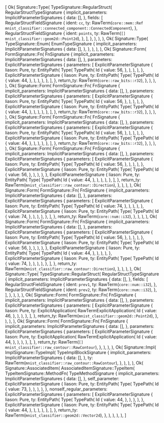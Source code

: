 [
    Ok(
        Signature::Type(
            TypeSignature::RegularStruct(
                RegularStructTypeSignature {
                    implicit_parameters: ImplicitParameterSignatures {
                        data: [],
                    },
                    fields: [
                        RegularStructFieldSignature {
                            ident: `cc`,
                            ty: RawTerm(`core::mem::Ref mnist_classifier::connected_component::ConnectedComponent`),
                        },
                        RegularStructFieldSignature {
                            ident: `points`,
                            ty: RawTerm(`[] mnist_classifier::geom2d::Point2d`),
                        },
                    ],
                },
            ),
        ),
    ),
    Ok(
        Signature::Type(
            TypeSignature::Enum(
                EnumTypeSignature {
                    implicit_parameters: ImplicitParameterSignatures {
                        data: [],
                    },
                },
            ),
        ),
    ),
    Ok(
        Signature::Form(
            FormSignature::Fn(
                FnSignature {
                    implicit_parameters: ImplicitParameterSignatures {
                        data: [],
                    },
                    parameters: ExplicitParameterSignatures {
                        parameters: [
                            ExplicitParameterSignature {
                                liason: Pure,
                                ty: EntityPath(
                                    Type(
                                        TypePath(
                                            Id {
                                                value: 56,
                                            },
                                        ),
                                    ),
                                ),
                            },
                            ExplicitParameterSignature {
                                liason: Pure,
                                ty: EntityPath(
                                    Type(
                                        TypePath(
                                            Id {
                                                value: 44,
                                            },
                                        ),
                                    ),
                                ),
                            },
                        ],
                    },
                    return_ty: RawTerm(`core::raw_bits::r32`),
                },
            ),
        ),
    ),
    Ok(
        Signature::Form(
            FormSignature::Fn(
                FnSignature {
                    implicit_parameters: ImplicitParameterSignatures {
                        data: [],
                    },
                    parameters: ExplicitParameterSignatures {
                        parameters: [
                            ExplicitParameterSignature {
                                liason: Pure,
                                ty: EntityPath(
                                    Type(
                                        TypePath(
                                            Id {
                                                value: 56,
                                            },
                                        ),
                                    ),
                                ),
                            },
                            ExplicitParameterSignature {
                                liason: Pure,
                                ty: EntityPath(
                                    Type(
                                        TypePath(
                                            Id {
                                                value: 44,
                                            },
                                        ),
                                    ),
                                ),
                            },
                        ],
                    },
                    return_ty: RawTerm(`core::raw_bits::r32`),
                },
            ),
        ),
    ),
    Ok(
        Signature::Form(
            FormSignature::Fn(
                FnSignature {
                    implicit_parameters: ImplicitParameterSignatures {
                        data: [],
                    },
                    parameters: ExplicitParameterSignatures {
                        parameters: [
                            ExplicitParameterSignature {
                                liason: Pure,
                                ty: EntityPath(
                                    Type(
                                        TypePath(
                                            Id {
                                                value: 56,
                                            },
                                        ),
                                    ),
                                ),
                            },
                            ExplicitParameterSignature {
                                liason: Pure,
                                ty: EntityPath(
                                    Type(
                                        TypePath(
                                            Id {
                                                value: 44,
                                            },
                                        ),
                                    ),
                                ),
                            },
                        ],
                    },
                    return_ty: RawTerm(`core::raw_bits::r32`),
                },
            ),
        ),
    ),
    Ok(
        Signature::Form(
            FormSignature::Fn(
                FnSignature {
                    implicit_parameters: ImplicitParameterSignatures {
                        data: [],
                    },
                    parameters: ExplicitParameterSignatures {
                        parameters: [
                            ExplicitParameterSignature {
                                liason: Pure,
                                ty: EntityPath(
                                    Type(
                                        TypePath(
                                            Id {
                                                value: 56,
                                            },
                                        ),
                                    ),
                                ),
                            },
                            ExplicitParameterSignature {
                                liason: Pure,
                                ty: EntityPath(
                                    Type(
                                        TypePath(
                                            Id {
                                                value: 56,
                                            },
                                        ),
                                    ),
                                ),
                            },
                            ExplicitParameterSignature {
                                liason: Pure,
                                ty: EntityPath(
                                    Type(
                                        TypePath(
                                            Id {
                                                value: 44,
                                            },
                                        ),
                                    ),
                                ),
                            },
                        ],
                    },
                    return_ty: RawTerm(`mnist_classifier::raw_contour::Direction`),
                },
            ),
        ),
    ),
    Ok(
        Signature::Form(
            FormSignature::Fn(
                FnSignature {
                    implicit_parameters: ImplicitParameterSignatures {
                        data: [],
                    },
                    parameters: ExplicitParameterSignatures {
                        parameters: [
                            ExplicitParameterSignature {
                                liason: Pure,
                                ty: EntityPath(
                                    Type(
                                        TypePath(
                                            Id {
                                                value: 74,
                                            },
                                        ),
                                    ),
                                ),
                            },
                            ExplicitParameterSignature {
                                liason: Pure,
                                ty: EntityPath(
                                    Type(
                                        TypePath(
                                            Id {
                                                value: 74,
                                            },
                                        ),
                                    ),
                                ),
                            },
                        ],
                    },
                    return_ty: RawTerm(`core::num::i32`),
                },
            ),
        ),
    ),
    Ok(
        Signature::Form(
            FormSignature::Fn(
                FnSignature {
                    implicit_parameters: ImplicitParameterSignatures {
                        data: [],
                    },
                    parameters: ExplicitParameterSignatures {
                        parameters: [
                            ExplicitParameterSignature {
                                liason: Pure,
                                ty: EntityPath(
                                    Type(
                                        TypePath(
                                            Id {
                                                value: 56,
                                            },
                                        ),
                                    ),
                                ),
                            },
                            ExplicitParameterSignature {
                                liason: Pure,
                                ty: EntityPath(
                                    Type(
                                        TypePath(
                                            Id {
                                                value: 56,
                                            },
                                        ),
                                    ),
                                ),
                            },
                            ExplicitParameterSignature {
                                liason: Pure,
                                ty: EntityPath(
                                    Type(
                                        TypePath(
                                            Id {
                                                value: 44,
                                            },
                                        ),
                                    ),
                                ),
                            },
                            ExplicitParameterSignature {
                                liason: Pure,
                                ty: EntityPath(
                                    Type(
                                        TypePath(
                                            Id {
                                                value: 74,
                                            },
                                        ),
                                    ),
                                ),
                            },
                        ],
                    },
                    return_ty: RawTerm(`mnist_classifier::raw_contour::Direction`),
                },
            ),
        ),
    ),
    Ok(
        Signature::Type(
            TypeSignature::RegularStruct(
                RegularStructTypeSignature {
                    implicit_parameters: ImplicitParameterSignatures {
                        data: [],
                    },
                    fields: [
                        RegularStructFieldSignature {
                            ident: `prev1`,
                            ty: RawTerm(`core::num::i32`),
                        },
                        RegularStructFieldSignature {
                            ident: `prev2`,
                            ty: RawTerm(`core::num::i32`),
                        },
                    ],
                },
            ),
        ),
    ),
    Ok(
        Signature::Form(
            FormSignature::Fn(
                FnSignature {
                    implicit_parameters: ImplicitParameterSignatures {
                        data: [],
                    },
                    parameters: ExplicitParameterSignatures {
                        parameters: [
                            ExplicitParameterSignature {
                                liason: Pure,
                                ty: ExplicitApplication(
                                    RawTermExplicitApplication(
                                        Id {
                                            value: 46,
                                        },
                                    ),
                                ),
                            },
                        ],
                    },
                    return_ty: RawTerm(`mnist_classifier::geom2d::Point2d`),
                },
            ),
        ),
    ),
    Ok(
        Signature::Form(
            FormSignature::Fn(
                FnSignature {
                    implicit_parameters: ImplicitParameterSignatures {
                        data: [],
                    },
                    parameters: ExplicitParameterSignatures {
                        parameters: [
                            ExplicitParameterSignature {
                                liason: Pure,
                                ty: ExplicitApplication(
                                    RawTermExplicitApplication(
                                        Id {
                                            value: 44,
                                        },
                                    ),
                                ),
                            },
                        ],
                    },
                    return_ty: RawTerm(`[] mnist_classifier::raw_contour::RawContour`),
                },
            ),
        ),
    ),
    Ok(
        Signature::Impl(
            ImplSignature::TypeImpl(
                TypeImplBlockSignature {
                    implicit_parameters: ImplicitParameterSignatures {
                        data: [],
                    },
                    ty: RawTerm(`mnist_classifier::raw_contour::RawContour`),
                },
            ),
        ),
    ),
    Ok(
        Signature::AssociatedItem(
            AssociatedItemSignature::TypeItem(
                TypeItemSignature::MethodFn(
                    TypeMethodSignature {
                        implicit_parameters: ImplicitParameterSignatures {
                            data: [],
                        },
                        self_parameter: ExplicitParameterSignature {
                            liason: Pure,
                            ty: EntityPath(
                                Type(
                                    TypePath(
                                        Id {
                                            value: 73,
                                        },
                                    ),
                                ),
                            ),
                        },
                        nonself_regular_parameters: ExplicitParameterSignatures {
                            parameters: [
                                ExplicitParameterSignature {
                                    liason: Pure,
                                    ty: EntityPath(
                                        Type(
                                            TypePath(
                                                Id {
                                                    value: 44,
                                                },
                                            ),
                                        ),
                                    ),
                                },
                                ExplicitParameterSignature {
                                    liason: Pure,
                                    ty: EntityPath(
                                        Type(
                                            TypePath(
                                                Id {
                                                    value: 44,
                                                },
                                            ),
                                        ),
                                    ),
                                },
                            ],
                        },
                        return_ty: RawTerm(`mnist_classifier::geom2d::Vector2d`),
                    },
                ),
            ),
        ),
    ),
]